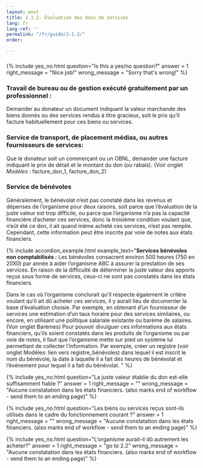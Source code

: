 ```yaml
---
layout: post
title: 2.1.2. Évaluation des dons de services
lang: fr
lang-ref: ''
permalink: "/fr/guide/2-1-2/"
order: 

---
```

### 

<!-- SNIPPET INFO: YES_NO  **You can delete these notes after referencing!**

* The question and answer variables must remain, but the right and wrong messages are optional, they will use a default if not included.
* If yes (oui) is correct, answer = 1. If no (non) is correct, answer = 0.
  \-->

{% include yes_no.html
question="Is this a yes/no question?"
answer = 1
right_message = "Nice job!"
wrong_message = "Sorry that's wrong!"
%}

### Travail de bureau ou de gestion exécuté gratuitement par un professionnel :

Demander au donateur un document indiquant la valeur marchande des biens donnés ou des services rendus à titre gracieux, soit le prix qu’il facture habituellement pour ces biens ou services.

### Service de transport, de placement médias, ou autres fournisseurs de services:

Que le donateur soit un commerçant ou un OBNL, demander une facture indiquant le prix de détail et le montant du don (ou rabais). (Voir onglet _Modèles_ : facture_don_1, facture_don_2)

### Service de bénévoles

Généralement, le bénévolat n’est pas constaté dans les revenus et dépenses de l’organisme pour deux raisons, soit parce que l’évaluation de la juste valeur est trop difficile, ou parce que l’organisme n’a pas la capacité financière d’acheter ces services, donc la troisième condition voulant que, n’eût été ce don, il ait quand même acheté ces services, n’est pas remplie. Cependant, cette information peut être inscrite par voie de notes aux états financiers.

{% include accordion_example.html
example_text="**Services bénévoles non comptabilisés :** Les bénévoles consacrent environ 500 heures (750 en 20X0) par année à aider l’organisme ABC à assurer la prestation de ses services. En raison de la difficulté de déterminer la juste valeur des apports reçus sous forme de services, ceux-ci ne sont pas constatés dans les états financiers.

Dans le cas où l’organisme conclurait qu’il respecte également le critère voulant qu’il ait dû acheter ces services, il y aurait lieu de documenter la base d’évaluation choisie. Par exemple, en obtenant d’un fournisseur de services une estimation d’un taux horaire pour des services similaires, ou encore, en utilisant une politique salariale existante ou barème de salaires. (Voir onglet Barèmes)
Pour pouvoir divulguer ces informations aux états financiers, qu’ils soient constatés dans les produits de l’organisme ou par voie de notes, il faut que l’organisme mette sur pied un système lui permettant de collecter l’information. Par exemple, créer un registre (voir onglet Modèles: lien vers registre_bénévoles) dans lequel il est inscrit le nom du bénévole, la date à laquelle il a fait des heures de bénévolat et l’événement pour lequel il a fait du bénévolat.
"
%}

{% include yes_no.html
question="La juste valeur établie du don est-elle suffisamment fiable ?"
answer = 1
right_message = ""
wrong_message = "Aucune constatation dans les états financiers. (also marks end of workflow - send them to an ending page)"
%}

{% include yes_no.html
question="Les biens ou services reçus sont-ils utilisés dans le cadre du fonctionnement courant ?"
answer = 1
right_message = ""
wrong_message = "Aucune constatation dans les états financiers. (also marks end of workflow - send them to an ending page)"
%}

{% include yes_no.html
question="L'organisme aurait-il dû autrement les acheter?"
answer = 1
right_message = "go to 2.2"
wrong_message = "Aucune constatation dans les états financiers. (also marks end of workflow - send them to an ending page)"
%}